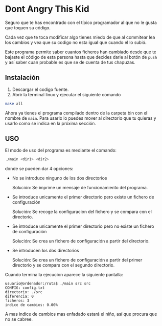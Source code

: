 # Dont Angry This Kid
Seguro que te has encontrado con el típico programador al que no le gusta que toquen
su código.

Cada vez que te toca modificar algo tienes miedo de que al commitear lea los cambios
y vea que su codigo no esta igual que cuando el lo subió.

Este programa permite saber cuantos ficheros han cambiado desde que te bajaste el código
de esta persona hasta que decides darle al botón de `push` y así saber cuan probable
es que se de cuenta de tus chapuzas.

## Instalación
1. Descargar el codigo fuente.
2. Abrir la terminal linux y ejecutar el siguiente comando
```bash
make all
```    
Ahora ya tienes el programa compilado dentro de la carpeta bin con el nombre de `main`.
Para usarlo lo puedes mover al directorio que tu quieras y usarlo como se indica
en la próxima sección.

## USO
El modo de uso del programa es mediante el comando:
```bash
./main <dir1> <dir2>
```
donde se pueden dar 4 opciones:
- No se introduce ninguno de los dos directorios

<ul><li style="list-style:none;">Solución: Se imprime un mensaje de funcionamiento
del programa.</li></ul>

- Se introduce unicamente el primer directorio pero existe un fichero de configuración

<ul><li style="list-style:none;">Solución: Se recoge la configuracion del fichero
y se compara con el directorio.</li></ul>

- Se introduce unicamente el primer directorio pero no existe un fichero de
configuración

<ul><li style="list-style:none;">Solución: Se crea un fichero de configuración a
partir del directorio.</li></ul>

- Se introducen los dos directorios

<ul><li style="list-style:none;">Solución: Se crea un fichero de configuración a
partir del primer directorio y se compara con el segundo directorio.</li></ul>

Cuando termina la ejecucion aparece la siguiente pantalla:
```
usuario@ordenador:/ruta$ ./main src src
CONFIG: config.txt
directorio: ./src
diferencia: 0
ficheros: 3
indice de cambios: 0.00%
```
A mas indice de cambios mas enfadado estará el niño, así que procura que no se
cabree.
